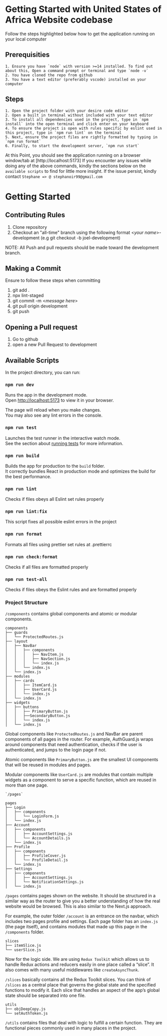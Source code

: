 # Getting Started with United States of Africa Website codebase

Follow the steps highlighted below how to get the application running on your local computer

## Prerequisities

    1. Ensure you have `node` with version >=14 installed. To find out about this, Open a command prompt or terminal and type `node -v`
    2. You have cloned the repo from github
    3. You have a text editor (preferably vscode) installed on your computer

## Steps

    1. Open the project folder with your desire code editor
    2. Open a built in terminal without included with your text editor
    3. To install all dependencies used in the project, type in `npm install` into the open terminal and click enter on your keyboard
    4. To ensure the project is open with rules specific by eslint used in this project, type in `npm run lint` on the terminal
    5. Next, ensure the project files are rightly formatted by typing in `npm run format`
    6. Finally, to start the development server, `npm run start`

At this Point, you should see the application running on a browser window/tab at [http://localhost:5173]
If you encounter any issues while doing any of the above commands, kindly the sections below on the `available scripts` to find for little more insight. If the issue persist, kindly contact `Stephane => @ stephanoir99@gmail.com`

# Getting Started

## Contributing Rules

1. Clone repository
2. Checkout an "all-time" branch using the following format <_your name_>-development (e.g git checkout -b joel-development)

NOTE: All Push and pull requests should be made toward the development branch.

## Making a Commit

Ensure to follow these steps when committing

1. git add .
2. npx lint-staged
3. git commit -m <_message here_>
4. git pull origin development
5. git push

## Opening a Pull request

1. Go to github
2. open a new Pull Request to development

## Available Scripts

In the project directory, you can run:

### `npm run dev`

Runs the app in the development mode.\
Open [http://localhost:5173](http://localhost:5173) to view it in your browser.

The page will reload when you make changes.\
You may also see any lint errors in the console.

### `npm run test`

Launches the test runner in the interactive watch mode.\
See the section about [running tests](https://facebook.github.io/create-react-app/docs/running-tests) for more information.

### `npm run build`

Builds the app for production to the `build` folder.\
It correctly bundles React in production mode and optimizes the build for the best performance.

### `npm run lint`

Checks if files obeys all Eslint set rules properly

### `npm run lint:fix`

This script fixes all possible eslint errors in the project

### `npm run format`

Formats all files using prettier set rules at .prettierrc

### `npm run check:format`

Checks if all files are formatted properly

### `npm run test-all`

Checks if files obeys the Eslint rules and are formatted properly

### Project Structure

`/components` contains global components and atomic or modular components.
```
components
├── guards
│   └── ProtectedRoutes.js
├── layout
│   ├── NavBar
│   │   ├── components
│   │   │   ├── NavItem.js
│   │   │   ├── NavSection.js
│   │   │   └── index.js
│   │   └── index.js
│   └── index.js
├── modules
│   ├── cards
│   │   ├── ItemCard.js
│   │   ├── UserCard.js
│   │   └── index.js
│   └── index.js
├── widgets
│   ├── buttons
│   │   ├── PrimaryButton.js
│   │   ├──SecondaryButton.js
│   │   └── index.js
│   └── index.js
```

Global components like `ProtectedRoutes.js` and NavBar are parent components of all pages in the router. For example, AuthGuard.js wraps around components that need authentication, checks if the user is authenticated, and jumps to the login page if not.

Atomic components like `PrimaryButton.js` are the smallest UI components that will be reused in modules and pages.

Modular components like `UserCard.js` are modules that contain multiple widgets as a component to serve a specific function, which are reused in more than one page.
```
`/pages`

pages
├── Login
│   ├── components
│   │   └── LoginForm.js
│   └── index.js
├── Account
│   ├── components
│   │   ├── AccountSettings.js
│   │   └── AccountDetails.js
│   └── index.js
├── Profile
│   ├── components
│   │   ├── ProfileCover.js
│   │   └── ProfileDetail.js
│   └── index.js
├── Settings
│   ├── components
│   │   ├── AccountSettings.js
│   │   └── NotificationSettings.js
│   └── index.js
```

`/pages` contains pages shown on the website. It should be structured in a similar way as the router to give you a better understanding of how the real website would be browsed. This is also similar to the Next.js approach.

For example, the outer folder `/account` is an entrance on the navbar, which includes two pages profile and settings. Each page folder has an `index.js` (the page itself), and contains modules that made up this page in the `/components` folder.

```
slices
├── itemSlice.js
└── userSlice.js
```
Now for the logic side. We are using `Redux Toolkit` which allows us to handle Redux actions and reducers easily in one place called a “slice”. It also comes with many useful middlewares like `createAsyncThunk`.

`/slices` basically contains all the Redux Toolkit slices. You can think of `/slices` as a central place that governs the global state and the specified functions to modify it. Each slice that handles an aspect of the app’s global state should be separated into one file.

```
utils
├── objDeepCopy.js
└── setAuthToken.js
```
`/utils` contains files that deal with logic to fulfill a certain function. They are functional pieces commonly used in many places in the project.
